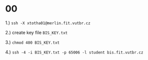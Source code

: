 # 00

1.) `ssh -X xtotha01@merlin.fit.vutbr.cz`

2.) create key file `BIS_KEY.txt`

3.) `chmod 400 BIS_KEY.txt`

4.) `ssh -4 -i BIS_KEY.txt -p 65006 -l student bis.fit.vutbr.cz`

